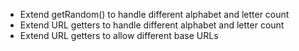 * Extend getRandom() to handle different alphabet and letter count
* Extend URL getters to handle different alphabet and letter count
* Extend URL getters to allow different base URLs
